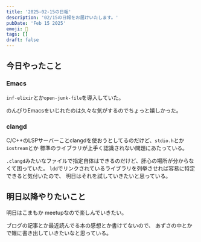 ```yaml
---
title: '2025-02-15の日報'
description: '02/15の日報をお届けいたします。'
pubDate: 'Feb 15 2025'
emoji: 🦊
tags: []
draft: false
---
```


## 今日やったこと

### Emacs

`inf-elixir`とか`open-junk-file`を導入していた。

のんびりEmacsをいじれたのは久々な気がするのでちょっと嬉しかった。

### clangd

C/C++のLSPサーバーことclangdを使おうとしてるのだけど、`stdio.h`とか`iostream`とか
標準のライブラリが上手く認識されない問題にあたっている。

`.clangd`みたいなファイルで指定自体はできるのだけど、肝心の場所が分からなくて困っていた。
`ldd`でリンクされているライブラリを列挙させれば容易に特定できると気付いたので、
明日はそれを試していきたいと思っている。

## 明日以降やりたいこと

明日はこまもか meetupなので楽しんでいきたい。

ブログの記事とか最近読んでる本の感想とか書けてないので、
あずさの中とかで雑に書き出していきたいなと思っている。

